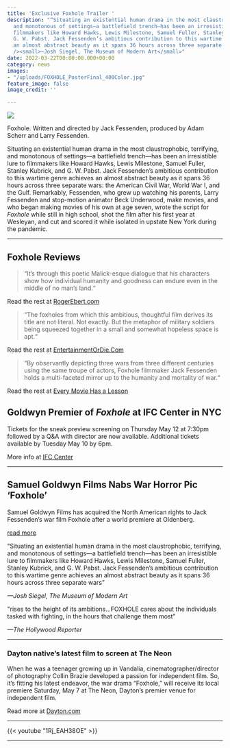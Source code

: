 ```yaml
---
title: 'Exclusive Foxhole Trailer '
description: "“Situating an existential human drama in the most claustrophobic, terrifying,
  and monotonous of settings—a battlefield trench—has been an irresistible lure to
  filmmakers like Howard Hawks, Lewis Milestone, Samuel Fuller, Stanley Kubrick, and
  G. W. Pabst. Jack Fessenden’s ambitious contribution to this wartime genre achieves
  an almost abstract beauty as it spans 36 hours across three separate wars”<br /><br
  /><small>—Josh Siegel, The Museum of Modern Art</small>"
date: 2022-03-22T00:00:00.000+00:00
category: news
images:
- "/uploads/FOXHOLE_PosterFinal_400Color.jpg"
feature_image: false
image_credit: ''

---
```

![](/uploads/FOXHOLE_PosterFinal_400Color.jpg)

Foxhole. Written and directed by Jack Fessenden, produced by Adam Scherr and Larry Fessenden.

Situating an existential human drama in the most claustrophobic, terrifying, and monotonous of settings—a battlefield trench—has been an irresistible lure to filmmakers like Howard Hawks, Lewis Milestone, Samuel Fuller, Stanley Kubrick, and G. W. Pabst. Jack Fessenden’s ambitious contribution to this wartime genre achieves an almost abstract beauty as it spans 36 hours across three separate wars: the American Civil War, World War I, and the Gulf. Remarkably, Fessenden, who grew up watching his parents, Larry Fessenden and stop-motion animator Beck Underwood, make movies, and who began making movies of his own at age seven, wrote the script for _Foxhole_ while still in high school, shot the film after his first year at Wesleyan, and cut and scored it while isolated in upstate New York during the pandemic.

***

## Foxhole Reviews

> “It’s through this poetic Malick-esque dialogue that his characters show how individual humanity and goodness can endure even in the middle of no man’s land.“

Read the rest at [RogerEbert.com](https://www.rogerebert.com/reviews/foxhole-movie-review-2022)

> “The foxholes from which this ambitious, thoughtful film derives its title are not literal. Not exactly. But the metaphor of military soldiers being squeezed together in a small and somewhat hopeless space is apt.“

Read the rest at [EntertainmentOrDie.Com](https://www.entertainmentordie.com/2022/05/foxhole/)

> “By observantly depicting three wars from three different centuries using the same troupe of actors, Foxhole filmmaker Jack Fessenden holds a multi-faceted mirror up to the humanity and mortality of war.“

Read the rest at [Every Movie Has a Lesson](https://www.everymoviehasalesson.com/blog/2022/5/movie-review-foxhole)

## Goldwyn Premier of _Foxhole_ at IFC Center in NYC

Tickets for the sneak preview screening on Thursday May 12 at 7:30pm followed by a Q&A with director  are now available. Additional tickets available by Tuesday May 10 by 6pm.

More info at [IFC Center](https://www.ifccenter.com/films/foxhole/?mc_cid=2b7410776f&mc_eid=1d492a7146#)

***

## Samuel Goldwyn Films Nabs War Horror Pic ‘Foxhole’

Samuel Goldwyn Films has acquired the North American rights to Jack Fessenden’s war film Foxhole after a world premiere at Oldenberg.

[read more](/news/samuel-goldwyn-films-nabs-war-horror-pic-foxhole/)

“Situating an existential human drama in the most claustrophobic, terrifying, and monotonous of settings—a battlefield trench—has been an irresistible lure to filmmakers like Howard Hawks, Lewis Milestone, Samuel Fuller, Stanley Kubrick, and G. W. Pabst. Jack Fessenden’s ambitious contribution to this wartime genre achieves an almost abstract beauty as it spans 36 hours across three separate wars”

_—Josh Siegel, The Museum of Modern Art_

"rises to the height of its ambitions…FOXHOLE cares about the individuals tasked with fighting, in the hours that challenge them most”

_—The Hollywood Reporter_

***

### Dayton native’s latest film to screen at The Neon

When he was a teenager growing up in Vandalia, cinematographer/director of photography Collin Brazie developed a passion for independent film. So, it’s fitting his latest endeavor, the war drama “Foxhole,” will receive its local premiere Saturday, May 7 at The Neon, Dayton’s premier venue for independent film.

Read more at [Dayton.com](https://www.dayton.com/what-to-know/dayton-natives-latest-film-to-screen-at-the-neon/CGRZO77PIBCONPXJECVT3WDKBY/)

***

{{< youtube "1Rj_EAH38OE" >}}

***